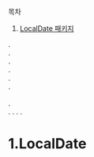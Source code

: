 목차
1. [LocalDate 패키지](#1.LocalDate)

.<br>
.
<br>
.<br>
.<br>
.<br>
.<br><br>
.<br>
.
.
.
.

# 1.LocalDate
